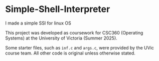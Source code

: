 # Simple-Shell-Interpreter
I made a simple SSI for linux OS


This project was developed as coursework for CSC360 (Operating Systems) at the University of Victoria (Summer 2025).

Some starter files, such as `inf.c` and `args.c`, were provided by the UVic course team. All other code is original unless otherwise stated.
